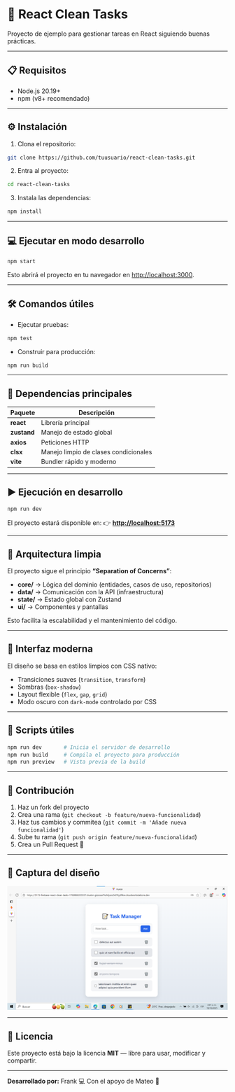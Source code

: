 # 🧹 React Clean Tasks

Proyecto de ejemplo para gestionar tareas en React siguiendo buenas prácticas.

---

## 📋 Requisitos

- Node.js 20.19+  
- npm (v8+ recomendado)

---

## ⚙️ Instalación

1. Clona el repositorio:

```bash
git clone https://github.com/tuusuario/react-clean-tasks.git
````

2. Entra al proyecto:

```bash
cd react-clean-tasks
```

3. Instala las dependencias:

```bash
npm install
```

---

## 💻 Ejecutar en modo desarrollo

```bash
npm start
```

Esto abrirá el proyecto en tu navegador en [http://localhost:3000](http://localhost:3000).

---

## 🛠️ Comandos útiles

* Ejecutar pruebas:

```bash
npm test
```

* Construir para producción:

```bash
npm run build
```

---

## 🧩 Dependencias principales

| Paquete     | Descripción                           |
| ----------- | ------------------------------------- |
| **react**   | Librería principal                    |
| **zustand** | Manejo de estado global               |
| **axios**   | Peticiones HTTP                       |
| **clsx**    | Manejo limpio de clases condicionales |
| **vite**    | Bundler rápido y moderno              |

---

## ▶️ Ejecución en desarrollo

```bash
npm run dev
```

El proyecto estará disponible en:
👉 **[http://localhost:5173](http://localhost:5173)**

---

## 🧠 Arquitectura limpia

El proyecto sigue el principio **“Separation of Concerns”**:

* **core/** → Lógica del dominio (entidades, casos de uso, repositorios)
* **data/** → Comunicación con la API (infraestructura)
* **state/** → Estado global con Zustand
* **ui/** → Componentes y pantallas

Esto facilita la escalabilidad y el mantenimiento del código.

---

## 🎨 Interfaz moderna

El diseño se basa en estilos limpios con CSS nativo:

* Transiciones suaves (`transition`, `transform`)
* Sombras (`box-shadow`)
* Layout flexible (`flex`, `gap`, `grid`)
* Modo oscuro con `dark-mode` controlado por CSS

---

## 🧰 Scripts útiles

```bash
npm run dev       # Inicia el servidor de desarrollo
npm run build     # Compila el proyecto para producción
npm run preview   # Vista previa de la build
```

---

## 🤝 Contribución

1. Haz un fork del proyecto
2. Crea una rama (`git checkout -b feature/nueva-funcionalidad`)
3. Haz tus cambios y commitea (`git commit -m 'Añade nueva funcionalidad'`)
4. Sube tu rama (`git push origin feature/nueva-funcionalidad`)
5. Crea un Pull Request 🚀

---

## 📸 Captura del diseño

![alt text](image.png)

---

## 📄 Licencia

Este proyecto está bajo la licencia **MIT** — libre para usar, modificar y compartir.

---

**Desarrollado por:** Frank 💻
Con el apoyo de Mateo 🤝

